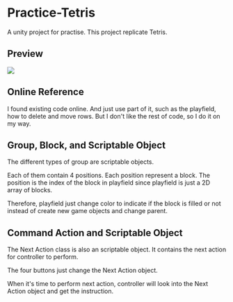 # Practice-Tetris
A unity project for practise. This project replicate Tetris.

## Preview
![](Preview.gif)

## Online Reference

I found existing code online. And just use part of it, such as the playfield, how to delete and move rows. 
But I don't like the rest of code, so I do it on my way.

## Group, Block, and Scriptable Object

The different types of group are scriptable objects.

Each of them contain 4 positions. Each position represent a block. 
The position is the index of the block in playfield since playfield is just a 2D array of blocks.

Therefore, playfield just change color to indicate if the block is filled or not instead of create new game objects and change parent.

## Command Action and Scriptable Object

The Next Action class is also an scriptable object. It contains the next action for controller to perform.

The four buttons just change the Next Action object.

When it's time to perform next action, controller will look into the Next Action object and get the instruction.
